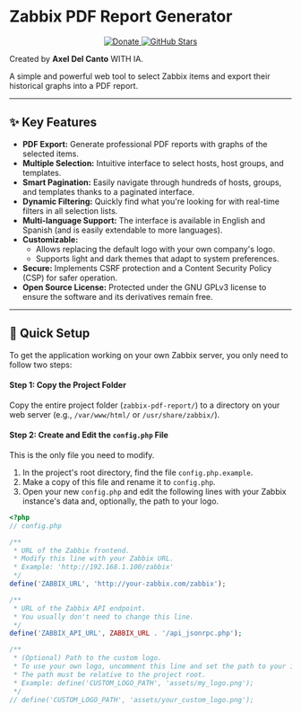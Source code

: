 


# Zabbix PDF Report Generator

<p align="center">
  <a href="https://paypal.me/axel250r">
    <img alt="Donate" src="https://img.shields.io/badge/Donate-PayPal-00457C?logo=paypal&logoColor=white">
  </a>
  <a href="https://github.com/axel250r/zabbix-pdf-report-updated/stargazers">
    <img alt="GitHub Stars" src="https://img.shields.io/github/stars/axel250r/zabbix-pdf-report-updated?style=social&logo=github&v=1">
  </a>
</p>


Created by **Axel Del Canto** WITH IA.

A simple and powerful web tool to select Zabbix items and export their historical graphs into a PDF report.

---

## ✨ Key Features

* **PDF Export:** Generate professional PDF reports with graphs of the selected items.
* **Multiple Selection:** Intuitive interface to select hosts, host groups, and templates.
* **Smart Pagination:** Easily navigate through hundreds of hosts, groups, and templates thanks to a paginated interface.
* **Dynamic Filtering:** Quickly find what you're looking for with real-time filters in all selection lists.
* **Multi-language Support:** The interface is available in English and Spanish (and is easily extendable to more languages).
* **Customizable:**
    * Allows replacing the default logo with your own company's logo.
    * Supports light and dark themes that adapt to system preferences.
* **Secure:** Implements CSRF protection and a Content Security Policy (CSP) for safer operation.
* **Open Source License:** Protected under the GNU GPLv3 license to ensure the software and its derivatives remain free.

---

## 🚀 Quick Setup

To get the application working on your own Zabbix server, you only need to follow two steps:

#### **Step 1: Copy the Project Folder**

Copy the entire project folder (`zabbix-pdf-report/`) to a directory on your web server (e.g., `/var/www/html/` or `/usr/share/zabbix/`).

#### **Step 2: Create and Edit the `config.php` File**

This is the only file you need to modify.

1.  In the project's root directory, find the file `config.php.example`.
2.  Make a copy of this file and rename it to `config.php`.
3.  Open your new `config.php` and edit the following lines with your Zabbix instance's data and, optionally, the path to your logo.

```php
<?php
// config.php

/**
 * URL of the Zabbix frontend.
 * Modify this line with your Zabbix URL.
 * Example: 'http://192.168.1.100/zabbix'
 */
define('ZABBIX_URL', 'http://your-zabbix.com/zabbix');

/**
 * URL of the Zabbix API endpoint.
 * You usually don't need to change this line.
 */
define('ZABBIX_API_URL', ZABBIX_URL . '/api_jsonrpc.php');

/**
 * (Optional) Path to the custom logo.
 * To use your own logo, uncomment this line and set the path to your image file.
 * The path must be relative to the project root.
 * Example: define('CUSTOM_LOGO_PATH', 'assets/my_logo.png');
 */
// define('CUSTOM_LOGO_PATH', 'assets/your_custom_logo.png');

